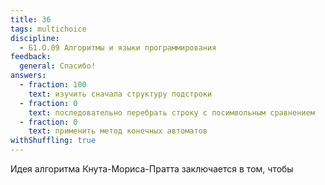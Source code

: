 ```yaml
---
title: 36
tags: multichoice
discipline:
  - Б1.О.09 Алгоритмы и языки программирования
feedback:
  general: Спасибо!
answers:
  - fraction: 100
    text: изучить сначала структуру подстроки
  - fraction: 0
    text: последовательно перебрать строку с посимвольным сравнением
  - fraction: 0
    text: применить метод конечных автоматов
withShuffling: true
---
```


Идея алгоритма Кнута-Мориса-Пратта заключается в том, чтобы